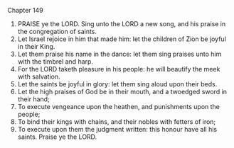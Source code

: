 

Chapter 149

1. PRAISE ye the LORD.  Sing unto the LORD a new song, and his praise in the congregation of saints.
2. Let Israel rejoice in him that made him: let the children of Zion be joyful in their King.
3. Let them praise his name in the dance: let them sing praises unto him with the timbrel and harp.
4. For the LORD taketh pleasure in his people: he will beautify the meek with salvation.
5. Let the saints be joyful in glory: let them sing aloud upon their beds.
6. Let the high praises of God be in their mouth, and a twoedged sword in their hand;
7. To execute vengeance upon the heathen, and punishments upon the people;
8. To bind their kings with chains, and their nobles with fetters of iron;
9. To execute upon them the judgment written: this honour have all his saints.  Praise ye the LORD.
